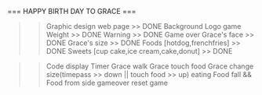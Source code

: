 === HAPPY BIRTH DAY TO GRACE ===

>> Graphic
  design web page >> DONE
  Background 
  Logo game
  Weight >> DONE
  Warning >> DONE
  Game over
  Grace's face >> DONE 
  Grace's size >> DONE
  Foods [hotdog,frenchfries] >> DONE
  Sweets [cup cake,ice cream,cake,donut] >> DONE
  
  
>> Code
  display
  Timer
  Grace walk
  Grace touch food
  Grace change size(timepass >> down || touch food >> up)
  eating
  Food fall && Food from side
  gameover
  reset game
  
